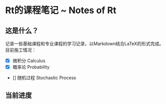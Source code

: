 # Rt的课程笔记  ~ Notes of Rt

## 这是什么？

记录一些基础课程和专业课程的学习记录，以Markdown结合LaTeX的形式完成。目前施工情况：

- [x] 微积分 Calculus
- [x] 概率论 Probability
- [] 随机过程 Stochastic Process

## 当前进度
